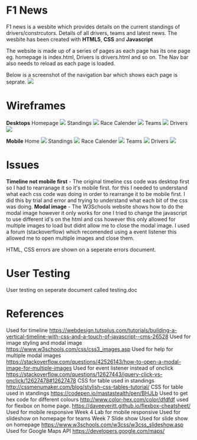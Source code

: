 # F1 News

F1 news is a wesbite which provides details on the current standings of drivers/constrcutors. Details of all drivers, teams and latest news. The wesbite has been created with **HTML5**, **CSS** and **Javascript**

The website is made up of a series of pages as each page has its one page eg. homepage is index.html, Drivers is drivers.html and so on. The Nav bar also needs to reload as each page is loaded. 

Below is a screenshot of the navigation bar which shows each page is seprate.
![](images/nav.png)


# Wireframes
**Desktops**
Homepage
![](wireframes/desk-home.jpg) 
Standings
![](wireframes/desk-standings.jpg) 
Race Calender
![](wireframes/desk-racecal.jpg) 
Teams
![](wireframes/desk-teams.jpg)
Drivers
![](wireframes/desk-drivers.jpg)  

**Mobile**
Home
![](wireframes/mob-home.jpg) 
Standings
![](wireframes/mob-standing.jpg)
Race Calender
![](wireframes/mob-racecal.jpg) 
Teams
![](wireframes/mob-teams.jpg)
Drivers
![](wireframes/mob-drivers.jpg)  

# Issues 

**Timeline not mobile first** - 
The original timeline css code was desktop first so I had to rearranage it so it's mobile first. for this I needed to understand what each css code was doing in order to rearrange it to be mobile first. I did this by trial and error and trying to understand what each bit of the css was doing.
**Modal image** - 
The W3Schools website shows how to do the modal image however it only works for one I tried to change the javascript to use different id's on the html and css however this only allowed for multiple images to load but didnt allow me to close the modal image. I used a forum (stackoverflow) which recomended using a event listener this allowed me to open multiple images and close them.

HTML, CSS errors are shown on a seperate errors document.

# User Testing 
User testing on seperate document called testing.doc

# References
Used for timeline 
https://webdesign.tutsplus.com/tutorials/building-a-vertical-timeline-with-css-and-a-touch-of-javascript--cms-26528
Used for image styling and modal image
https://www.w3schools.com/css/css3_images.asp
Used for help for multiple modal images
https://stackoverflow.com/questions/42526143/how-to-open-a-modal-image-for-multiple-images
Used for event listener instead of onclick
https://stackoverflow.com/questions/12627443/jquery-click-vs-onclick/12627478#12627478
CSS for table used in standings
http://cssmenumaker.com/blog/stylish-css-tables-tutorial/
CSS for table used in standings
https://codepen.io/mastastealth/pen/BHJLb
Used to get hex code for different colours
http://www.color-hex.com/color/dfdfdf
used for flexbox on home page. 
https://daveeveritt.github.io/flexbox-cheatsheet/
Used for mobile responsive 
Week 4 Lab for mobile responsive 
Used for slideshow on homepage for teams
Week 7 Slide show
Used for slide show on homepage
https://www.w3schools.com/w3css/w3css_slideshow.asp
Used for Google Maps API
https://developers.google.com/maps/

